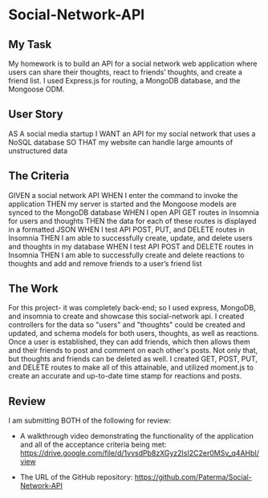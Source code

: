 # Social-Network-API

## My Task

My homework is to build an API for a social network web application where users can share their thoughts, react to friends’ thoughts, and create a friend list. I used Express.js for routing, a MongoDB database, and the Mongoose ODM. 

## User Story

AS A social media startup
I WANT an API for my social network that uses a NoSQL database
SO THAT my website can handle large amounts of unstructured data

## The Criteria

GIVEN a social network API
WHEN I enter the command to invoke the application
THEN my server is started and the Mongoose models are synced to the MongoDB database
WHEN I open API GET routes in Insomnia for users and thoughts
THEN the data for each of these routes is displayed in a formatted JSON
WHEN I test API POST, PUT, and DELETE routes in Insomnia
THEN I am able to successfully create, update, and delete users and thoughts in my database
WHEN I test API POST and DELETE routes in Insomnia
THEN I am able to successfully create and delete reactions to thoughts and add and remove friends to a user’s friend list

## The Work
For this project- it was completely back-end; so I used express, MongoDB, and insomnia to create and showcase this social-network api. I created controllers for the data so "users" and "thoughts" could be created and updated, and schema models for both users, thoughts, as well as reactions. Once a user is established, they can add friends, which then allows them and their friends to post and comment on each other's posts. Not only that, but thoughts and friends can be deleted as well. I created GET, POST, PUT, and DELETE routes to make all of this attainable, and utilized moment.js to create an accurate and up-to-date time stamp for reactions and posts.

## Review

I am submitting BOTH of the following for review:

* A walkthrough video demonstrating the functionality of the application and all of the acceptance criteria being met:
https://drive.google.com/file/d/1vvsdPb8zXGyz2IsI2C2er0MSv_q4AHbI/view

* The URL of the GitHub repository:
https://github.com/Paterma/Social-Network-API
